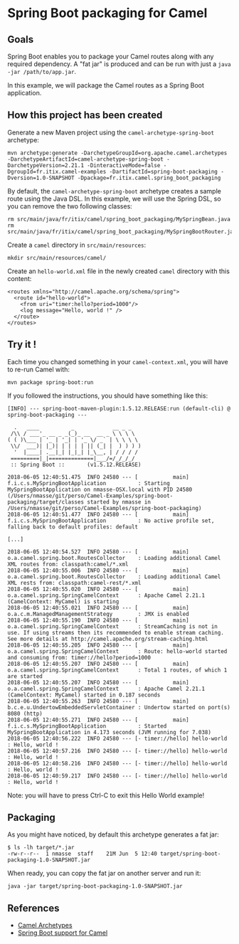 # Spring Boot packaging for Camel

## Goals

Spring Boot enables you to package your Camel routes along with any required
dependency. A "fat jar" is produced and can be run with just a `java -jar /path/to/app.jar`.

In this example, we will package the Camel routes as a Spring Boot application.

## How this project has been created

Generate a new Maven project using the `camel-archetype-spring-boot` archetype:
```
mvn archetype:generate -DarchetypeGroupId=org.apache.camel.archetypes -DarchetypeArtifactId=camel-archetype-spring-boot -DarchetypeVersion=2.21.1 -DinteractiveMode=false -DgroupId=fr.itix.camel-examples -DartifactId=spring-boot-packaging -Dversion=1.0-SNAPSHOT -Dpackage=fr.itix.camel.spring_boot_packaging
```

By default, the `camel-archetype-spring-boot` archetype creates a sample route
using the Java DSL. In this example, we will use the Spring DSL, so you can remove
the two following classes:
```
rm src/main/java/fr/itix/camel/spring_boot_packaging/MySpringBean.java
rm src/main/java/fr/itix/camel/spring_boot_packaging/MySpringBootRouter.java
```

Create a `camel` directory in `src/main/resources`:
```
mkdir src/main/resources/camel/
```

Create an `hello-world.xml` file in the newly created `camel` directory with
this content:
```
<routes xmlns="http://camel.apache.org/schema/spring">
  <route id="hello-world">
    <from uri="timer:hello?period=1000"/>
    <log message="Hello, world !" />
  </route>
</routes>
```

## Try it !

Each time you changed something in your `camel-context.xml`, you will have
to re-run Camel with:
```
mvn package spring-boot:run
```

If you followed the instructions, you should have something like this:
```
[INFO] --- spring-boot-maven-plugin:1.5.12.RELEASE:run (default-cli) @ spring-boot-packaging ---

  .   ____          _            __ _ _
 /\\ / ___'_ __ _ _(_)_ __  __ _ \ \ \ \
( ( )\___ | '_ | '_| | '_ \/ _` | \ \ \ \
 \\/  ___)| |_)| | | | | || (_| |  ) ) ) )
  '  |____| .__|_| |_|_| |_\__, | / / / /
 =========|_|==============|___/=/_/_/_/
 :: Spring Boot ::       (v1.5.12.RELEASE)

2018-06-05 12:40:51.475  INFO 24580 --- [           main] f.i.c.s.MySpringBootApplication          : Starting MySpringBootApplication on nmasse-OSX.local with PID 24580 (/Users/nmasse/git/perso/Camel-Examples/spring-boot-packaging/target/classes started by nmasse in /Users/nmasse/git/perso/Camel-Examples/spring-boot-packaging)
2018-06-05 12:40:51.477  INFO 24580 --- [           main] f.i.c.s.MySpringBootApplication          : No active profile set, falling back to default profiles: default

[...]

2018-06-05 12:40:54.527  INFO 24580 --- [           main] o.a.camel.spring.boot.RoutesCollector    : Loading additional Camel XML routes from: classpath:camel/*.xml
2018-06-05 12:40:55.006  INFO 24580 --- [           main] o.a.camel.spring.boot.RoutesCollector    : Loading additional Camel XML rests from: classpath:camel-rest/*.xml
2018-06-05 12:40:55.020  INFO 24580 --- [           main] o.a.camel.spring.SpringCamelContext      : Apache Camel 2.21.1 (CamelContext: MyCamel) is starting
2018-06-05 12:40:55.021  INFO 24580 --- [           main] o.a.c.m.ManagedManagementStrategy        : JMX is enabled
2018-06-05 12:40:55.190  INFO 24580 --- [           main] o.a.camel.spring.SpringCamelContext      : StreamCaching is not in use. If using streams then its recommended to enable stream caching. See more details at http://camel.apache.org/stream-caching.html
2018-06-05 12:40:55.205  INFO 24580 --- [           main] o.a.camel.spring.SpringCamelContext      : Route: hello-world started and consuming from: timer://hello?period=1000
2018-06-05 12:40:55.207  INFO 24580 --- [           main] o.a.camel.spring.SpringCamelContext      : Total 1 routes, of which 1 are started
2018-06-05 12:40:55.207  INFO 24580 --- [           main] o.a.camel.spring.SpringCamelContext      : Apache Camel 2.21.1 (CamelContext: MyCamel) started in 0.187 seconds
2018-06-05 12:40:55.263  INFO 24580 --- [           main] b.c.e.u.UndertowEmbeddedServletContainer : Undertow started on port(s) 8080 (http)
2018-06-05 12:40:55.271  INFO 24580 --- [           main] f.i.c.s.MySpringBootApplication          : Started MySpringBootApplication in 4.173 seconds (JVM running for 7.038)
2018-06-05 12:40:56.222  INFO 24580 --- [- timer://hello] hello-world                              : Hello, world !
2018-06-05 12:40:57.216  INFO 24580 --- [- timer://hello] hello-world                              : Hello, world !
2018-06-05 12:40:58.216  INFO 24580 --- [- timer://hello] hello-world                              : Hello, world !
2018-06-05 12:40:59.217  INFO 24580 --- [- timer://hello] hello-world                              : Hello, world !
```

Note: you will have to press Ctrl-C to exit this Hello World example!

## Packaging

As you might have noticed, by default this archetype generates a fat jar:
```
$ ls -lh target/*.jar
-rw-r--r--  1 nmasse  staff    21M Jun  5 12:40 target/spring-boot-packaging-1.0-SNAPSHOT.jar
```

When ready, you can copy the fat jar on another server and run it:
```
java -jar target/spring-boot-packaging-1.0-SNAPSHOT.jar
```

## References

- [Camel Archetypes](http://camel.apache.org/camel-maven-archetypes.html)
- [Spring Boot support for Camel](http://camel.apache.org/spring-boot.html)
